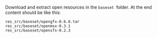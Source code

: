 Download and extract open resources in the `baseset `folder. 
At the end content should be like this:
```
res_src/baseset/opengfx-0.6.0.tar
res_src/baseset/openmsx-0.3.1
res_src/baseset/opensfx-0.2.3
```
